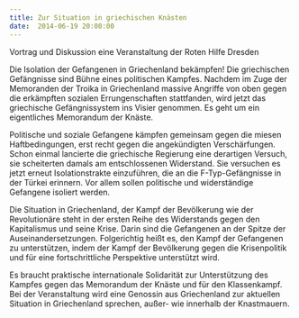 ```yaml
---
title: Zur Situation in griechischen Knästen
date:  2014-06-19 20:00:00
---
```


Vortrag und Diskussion  eine Veranstaltung der Roten Hilfe Dresden



Die Isolation der Gefangenen in Griechenland bekämpfen! Die
griechischen Gefängnisse sind Bühne eines politischen Kampfes. Nachdem im
Zuge der Memoranden der Troika in Griechenland massive Angriffe von oben
gegen die erkämpften sozialen Errungenschaften stattfanden, wird jetzt das
griechische Gefängnissystem ins Visier genommen. Es geht um ein
eigentliches Memorandum der Knäste.


Politische und soziale Gefangene kämpfen gemeinsam gegen die miesen
Haftbedingungen, erst recht gegen die angekündigten Verschärfungen. Schon
einmal lancierte die griechische Regierung eine derartigen Versuch, sie
scheiterten damals am entschlossenen Widerstand. Sie versuchen es jetzt
erneut Isolationstrakte einzuführen, die an die F-Typ-Gefängnisse in der
Türkei erinnern. Vor allem sollen politische und widerständige Gefangene
isoliert werden.


Die Situation in Griechenland, der Kampf der Bevölkerung wie der
Revolutionäre steht in der ersten Reihe des Widerstands gegen den
Kapitalismus und seine Krise. Darin sind die Gefangenen an der Spitze der
Auseinandersetzungen. Folgerichtig heißt es, den Kampf der Gefangenen zu
unterstützen, indem der Kampf der Bevölkerung gegen die Krisenpolitik und
für eine fortschrittliche Perspektive unterstützt wird.


Es braucht praktische internationale Solidarität zur Unterstützung des
Kampfes gegen das Memorandum der Knäste und für den Klassenkampf. Bei der
Veranstaltung wird eine Genossin aus Griechenland zur aktuellen Situation
in Griechenland sprechen, außer- wie innerhalb der Knastmauern.


